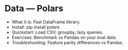 # Data — Polars

- What it is: Fast DataFrame library.
- Install: pip install polars
- Quickstart: Load CSV; groupby; lazy queries.
- Exercises: Benchmark vs Pandas on your eval data.
- Troubleshooting: Feature parity differences vs Pandas.

